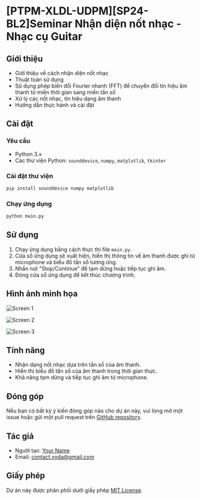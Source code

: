 
# [PTPM-XLDL-UDPM][SP24-BL2]Seminar Nhận diện nốt nhạc - Nhạc cụ Guitar



## Giới thiệu

- Giới thiệu về cách nhận diện nốt nhạc
- Thuật toán sử dụng
- Sử dụng phép biến đổi Fourier nhanh (FFT) để chuyển đổi tín hiệu âm thanh từ miền thời gian sang miền tần số
- Xử lý các nốt nhạc, tín hiệu dạng âm thanh
- Hướng dẫn thực hành và cài đặt

## Cài đặt

### Yêu cầu

- Python 3.x
- Các thư viện Python: `sounddevice`, `numpy`, `matplotlib`, `tkinter`

### Cài đặt thư viện

```bash
pip install sounddevice numpy matplotlib
```

### Chạy ứng dụng

```bash
python main.py
```

## Sử dụng

1. Chạy ứng dụng bằng cách thực thi file `main.py`.
2. Cửa sổ ứng dụng sẽ xuất hiện, hiển thị thông tin về âm thanh được ghi từ microphone và biểu đồ tần số tương ứng.
3. Nhấn nút "Stop/Continue" để tạm dừng hoặc tiếp tục ghi âm.
4. Đóng cửa sổ ứng dụng để kết thúc chương trình.

## Hình ảnh minh họa

![Screen 1](https://github.com/thuyvy13/Workshop-Seminar-Python-Identify-musical-notes---Guitar-musical-instruments/blob/main/screenshot/image.png)

![Screen 2](https://github.com/thuyvy13/Workshop-Seminar-Python-Identify-musical-notes---Guitar-musical-instruments/blob/main/screenshot/z5248748436494_6413d00323a05dcd06eaa6bd3812db20.jpg)

![Screen 3](https://github.com/thuyvy13/Workshop-Seminar-Python-Identify-musical-notes---Guitar-musical-instruments/blob/main/screenshot/z5248749332481_d05b0d4c09a5b996397e138d5a41dfb8.jpg)

## Tính năng

- Nhận dạng nốt nhạc dựa trên tần số của âm thanh.
- Hiển thị biểu đồ tần số của âm thanh trong thời gian thực.
- Khả năng tạm dừng và tiếp tục ghi âm từ microphone.

## Đóng góp

Nếu bạn có bất kỳ ý kiến đóng góp nào cho dự án này, vui lòng mở một issue hoặc gửi một pull request trên [GitHub repository](https://github.com/yourusername/real-time-note-detection).

## Tác giả

- Người tạo: [Your Name]([https://github.com/yourusername](https://github.com/thuyvy13))
- Email: contact.vyda@gmail.com

## Giấy phép

Dự án này được phân phối dưới giấy phép [MIT License](https://opensource.org/licenses/MIT).


